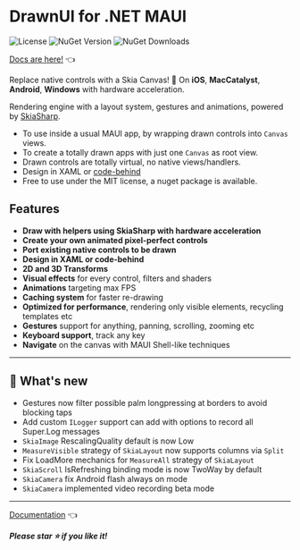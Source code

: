 # DrawnUI for .NET MAUI
![License](https://img.shields.io/github/license/taublast/DrawnUi.svg)
![NuGet Version](https://img.shields.io/nuget/v/AppoMobi.Maui.DrawnUi.svg)
![NuGet Downloads](https://img.shields.io/nuget/dt/AppoMobi.Maui.DrawnUi.svg)

[Docs are here!](https://taublast.github.io/DrawnUi) 👈

Replace native controls with a Skia Canvas! 🤩 On **iOS**, **MacCatalyst**, **Android**, **Windows** with hardware acceleration.

Rendering engine with a layout system, gestures and animations, powered by [SkiaSharp](https://github.com/mono/SkiaSharp).   

* To use inside a usual MAUI app, by wrapping drawn controls into `Canvas` views.
* To create a totally drawn apps with just one `Canvas` as root view.
* Drawn controls are totally virtual, no native views/handlers.
* Design in XAML or [code-behind](https://drawnui.net/articles/first-app-code.html)
* Free to use under the MIT license, a nuget package is available.

## Features

* __Draw with helpers using SkiaSharp with hardware acceleration__
* __Create your own animated pixel-perfect controls__
* __Port existing native controls to be drawn__
* __Design in XAML or code-behind__
* __2D and 3D Transforms__
* __Visual effects__ for every control, filters and shaders
* __Animations__ targeting max FPS
* __Caching system__ for faster re-drawing
* __Optimized for performance__, rendering only visible elements, recycling templates etc
* __Gestures__ support for anything, panning, scrolling, zooming etc
* __Keyboard support__, track any key
* __Navigate__ on the canvas with MAUI Shell-like techniques 

---

## 🌱 What's new

* Gestures now filter possible palm longpressing at borders to avoid blocking taps
* Add custom `ILogger` support can add with options to record all Super.Log messages
* `SkiaImage` RescalingQuality default is now Low
* `MeasureVisible` strategy of `SkiaLayout` now supports columns via `Split`
* Fix LoadMore mechanics for `MeasureAll` strategy of `SkiaLayout`
* `SkiaScroll` IsRefreshing binding mode is now TwoWay by default
* `SkiaCamera` fix Android flash always on mode
* `SkiaCamera` implemented video recording beta mode
 
---

[Documentation](https://drawnui.net) 👈

___Please star ⭐ if you like it!___
